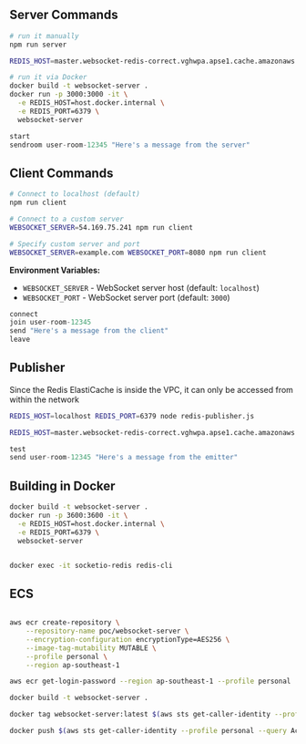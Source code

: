 
## Server Commands

```sh
# run it manually
npm run server

REDIS_HOST=master.websocket-redis-correct.vghwpa.apse1.cache.amazonaws.com REDIS_PORT=637 REDIS_TLS=true REDIS_TLS_REJECT_UNAUTHORIZED=false npm run server

# run it via Docker
docker build -t websocket-server .
docker run -p 3000:3000 -it \
  -e REDIS_HOST=host.docker.internal \
  -e REDIS_PORT=6379 \
  websocket-server
```

```js
start
sendroom user-room-12345 "Here's a message from the server"
```

## Client Commands

```sh
# Connect to localhost (default)
npm run client

# Connect to a custom server
WEBSOCKET_SERVER=54.169.75.241 npm run client

# Specify custom server and port
WEBSOCKET_SERVER=example.com WEBSOCKET_PORT=8080 npm run client
```

**Environment Variables:**
- `WEBSOCKET_SERVER` - WebSocket server host (default: `localhost`)
- `WEBSOCKET_PORT` - WebSocket server port (default: `3000`)

```js
connect
join user-room-12345
send "Here's a message from the client"
leave
```

## Publisher

Since the Redis ElastiCache is inside the VPC, it can only be accessed from within the network

```sh
REDIS_HOST=localhost REDIS_PORT=6379 node redis-publisher.js

REDIS_HOST=master.websocket-redis-correct.vghwpa.apse1.cache.amazonaws.com REDIS_PORT=6379 REDIS_TLS=true REDIS_TLS_REJECT_UNAUTHORIZED=false node redis-publisher.js
```

```js
test
send user-room-12345 "Here's a message from the emitter"
```

## Building in Docker

```sh
docker build -t websocket-server .
docker run -p 3600:3600 -it \
  -e REDIS_HOST=host.docker.internal \
  -e REDIS_PORT=6379 \
  websocket-server


docker exec -it socketio-redis redis-cli

```

## ECS

```sh

aws ecr create-repository \
    --repository-name poc/websocket-server \
    --encryption-configuration encryptionType=AES256 \
    --image-tag-mutability MUTABLE \
    --profile personal \
    --region ap-southeast-1

aws ecr get-login-password --region ap-southeast-1 --profile personal | docker login --username AWS --password-stdin $(aws sts get-caller-identity --profile personal --query Account --output text).dkr.ecr.ap-southeast-1.amazonaws.com

docker build -t websocket-server .

docker tag websocket-server:latest $(aws sts get-caller-identity --profile personal --query Account --output text).dkr.ecr.ap-southeast-1.amazonaws.com/poc/websocket-server:latest

docker push $(aws sts get-caller-identity --profile personal --query Account --output text).dkr.ecr.ap-southeast-1.amazonaws.com/poc/websocket-server:latest


```

